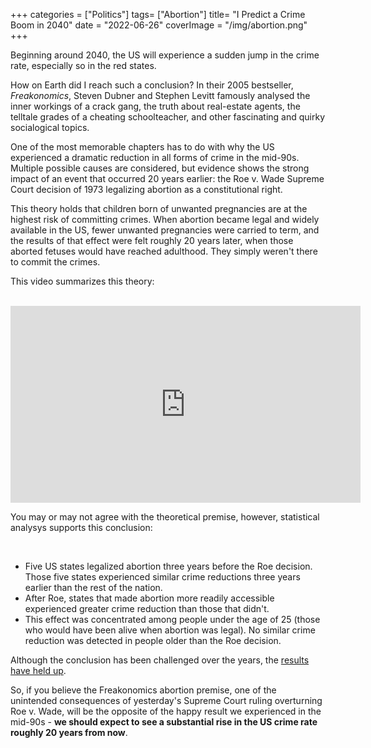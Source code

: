 +++
categories = ["Politics"]
tags= ["Abortion"]
title= "I Predict a Crime Boom in 2040"
date = "2022-06-26"
coverImage = "/img/abortion.png"
+++

Beginning around 2040, the US will experience a sudden jump in the crime rate, especially so in the red states.

<!--more-->

How on Earth did I reach such a conclusion? In their 2005 bestseller, *Freakonomics*, Steven Dubner and Stephen Levitt famously analysed the inner workings of a crack gang, the truth about real-estate agents, the telltale grades of a cheating schoolteacher, and other fascinating and quirky socialogical topics.

One of the most memorable chapters has to do with why the US experienced a dramatic reduction in all forms of crime in the mid-90s. Multiple possible causes are considered, but evidence shows the strong impact of an event that occurred 20 years earlier: the Roe v. Wade Supreme Court decision of 1973 legalizing abortion as a constitutional right.

This theory holds that children born of unwanted pregnancies are at the highest risk of committing crimes. When abortion became legal and widely available in the US, fewer unwanted pregnancies were carried to term, and the results of that effect were felt roughly 20 years later, when those aborted fetuses would have reached adulthood. They simply weren't there to commit the crimes.

This video summarizes this theory:

<br>

<iframe width="560" height="315" src="https://www.youtube.com/embed/zk6gOeggViw" title="YouTube video player" frameborder="0" allow="accelerometer; autoplay; clipboard-write; encrypted-media; gyroscope; picture-in-picture" allowfullscreen></iframe>

You may or may not agree with the theoretical premise, however, statistical analysys supports this conclusion:

<br>

* Five US states legalized abortion three years before the Roe decision. Those five states experienced similar crime reductions three years earlier than the rest of the nation.
* After Roe, states that made abortion more readily accessible experienced greater crime reduction than those that didn't.
* This effect was concentrated among people under the age of 25 (those who would have been alive when abortion was legal). No similar crime reduction was detected in people older than the Roe decision.

Although the conclusion has been challenged over the years, the
<a target="_blank" href="https://en.wikipedia.org/wiki/Legalized_abortion_and_crime_effect#2020_updated_study_by_Donohue_and_Levitt">results have held up</a>.

So, if you believe the Freakonomics abortion premise, one of the unintended consequences of yesterday's Supreme Court ruling overturning Roe v. Wade, will be the opposite of the happy result we experienced in the mid-90s - **we should expect to see a substantial rise in the US crime rate roughly 20 years from now**.

